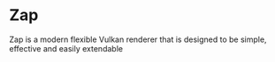 # Zap
Zap is a modern flexible Vulkan renderer that is designed to be simple, effective and easily extendable
